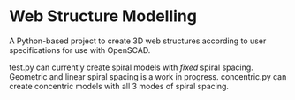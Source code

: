 # Web Structure Modelling

A Python-based project to create 3D web structures according to user specifications for use with OpenSCAD. 

test.py can currently create spiral models with *fixed* spiral spacing. Geometric and linear spiral spacing is a work in progress. 
concentric.py can create concentric models with all 3 modes of spiral spacing. 
